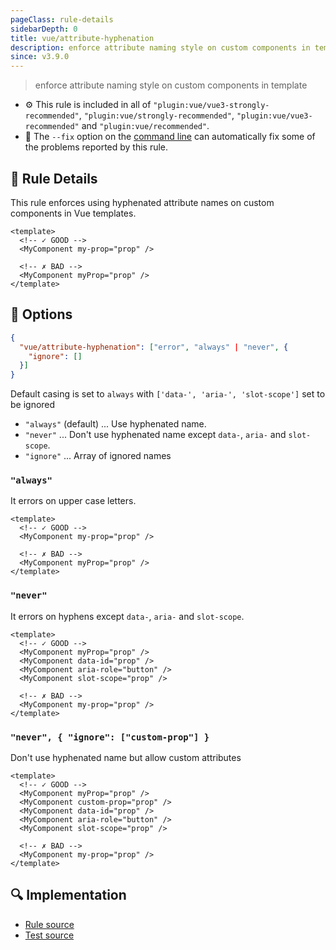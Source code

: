 ```yaml
---
pageClass: rule-details
sidebarDepth: 0
title: vue/attribute-hyphenation
description: enforce attribute naming style on custom components in template
since: v3.9.0
---
```

> enforce attribute naming style on custom components in template

- :gear: This rule is included in all of `"plugin:vue/vue3-strongly-recommended"`, `"plugin:vue/strongly-recommended"`, `"plugin:vue/vue3-recommended"` and `"plugin:vue/recommended"`.
- :wrench: The `--fix` option on the [command line](https://eslint.org/docs/user-guide/command-line-interface#fixing-problems) can automatically fix some of the problems reported by this rule.

## :book: Rule Details

This rule enforces using hyphenated attribute names on custom components in Vue templates.

<eslint-code-block fix :rules="{'vue/attribute-hyphenation': ['error', 'always']}">

```vue
<template>
  <!-- ✓ GOOD -->
  <MyComponent my-prop="prop" />

  <!-- ✗ BAD -->
  <MyComponent myProp="prop" />
</template>
```

</eslint-code-block>

## :wrench: Options

```json
{
  "vue/attribute-hyphenation": ["error", "always" | "never", {
    "ignore": []
  }]
}
```

Default casing is set to `always` with `['data-', 'aria-', 'slot-scope']` set to be ignored

- `"always"` (default) ... Use hyphenated name.
- `"never"` ... Don't use hyphenated name except `data-`, `aria-` and `slot-scope`.
- `"ignore"` ... Array of ignored names

### `"always"`
It errors on upper case letters.

<eslint-code-block fix :rules="{'vue/attribute-hyphenation': ['error', 'always']}">

```vue
<template>
  <!-- ✓ GOOD -->
  <MyComponent my-prop="prop" />

  <!-- ✗ BAD -->
  <MyComponent myProp="prop" />
</template>
```

</eslint-code-block>

### `"never"`
It errors on hyphens except `data-`, `aria-` and `slot-scope`.

<eslint-code-block fix :rules="{'vue/attribute-hyphenation': ['error', 'never']}">

```vue
<template>
  <!-- ✓ GOOD -->
  <MyComponent myProp="prop" />
  <MyComponent data-id="prop" />
  <MyComponent aria-role="button" />
  <MyComponent slot-scope="prop" />

  <!-- ✗ BAD -->
  <MyComponent my-prop="prop" />
</template>
```

</eslint-code-block>

### `"never", { "ignore": ["custom-prop"] }`
Don't use hyphenated name but allow custom attributes

<eslint-code-block fix :rules="{'vue/attribute-hyphenation': ['error', 'never', { ignore: ['custom-prop']}]}">

```vue
<template>
  <!-- ✓ GOOD -->
  <MyComponent myProp="prop" />
  <MyComponent custom-prop="prop" />
  <MyComponent data-id="prop" />
  <MyComponent aria-role="button" />
  <MyComponent slot-scope="prop" />

  <!-- ✗ BAD -->
  <MyComponent my-prop="prop" />
</template>
```

</eslint-code-block>

## :mag: Implementation

- [Rule source](https://github.com/vuejs/eslint-plugin-vue/blob/master/lib/rules/attribute-hyphenation.js)
- [Test source](https://github.com/vuejs/eslint-plugin-vue/blob/master/tests/lib/rules/attribute-hyphenation.js)
